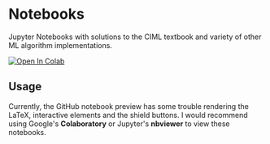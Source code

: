 # Notebooks
Jupyter Notebooks with solutions to the CIML textbook and variety of other ML algorithm implementations.

[![Open In Colab](https://colab.research.google.com/assets/colab-badge.svg)](https://colab.research.google.com/github/Zeyuzhao/Notebooks/blob/master/mle_gaussian.ipynb)

## Usage

Currently, the GitHub notebook preview has some trouble rendering the LaTeX, interactive elements and the shield buttons. I would recommend using Google's **Colaboratory** or Jupyter's **nbviewer** to view these notebooks. 

